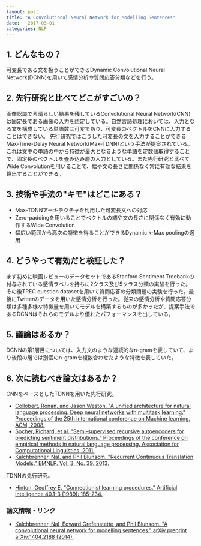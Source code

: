 ```yaml
---
layout: post
title: "A Convolutional Neural Network for Modelling Sentences"
date:   2017-03-01
categories: NLP
---
```


## 1. どんなもの？

可変長である文を扱うことができるDynamic Convolutional Neural Network(DCNN)を用いて感情分析や質問応答分類などを行う。

## 2. 先行研究と比べてどこがすごいの？

画像認識で素晴らしい結果を残しているConvolutional Neural Network(CNN)は固定長である画像の入力を想定している。自然言語処理においては、入力となる文を構成している単語数は可変であり、可変長のベクトルをCNNに入力することはできない。
先行研究ではこうした可変長の文を入力することができるMax-Time-Delay Neural Network(Max-TDNN)という手法が提案されている。これは文中の単語の中から特徴が最大となるような単語を定数個取得することで、固定長のベクトルを畳み込み層の入力としている。また先行研究と比べてWide Convolutionを用いることで、幅や文の長さに関係なく常に有効な結果を算出することができる。

## 3. 技術や手法の"キモ"はどこにある？

* Max-TDNNアーキテクチャを利用した可変長文への対応
* Zero-paddingを用いることでベクトルの端や文の長さに関係なく有効に動作するWide Convolution
* 幅広い範囲から高次の特徴を得ることができるDynamic k-Max poolingの適用

## 4. どうやって有効だと検証した？

まず初めに映画レビューのデータセットであるStanford Sentiment Treebankの付与されている感情ラベルを持ちに2クラス及び5クラス分類の実験を行った。その後TREC question datasetを用いて質問応答の分類問題の実験を行った。最後にTwitterのデータを用いた感情分析を行った。従来の感情分析や質問応答分類は多種多様な特徴量を用いてモデルを構築するものが多かったが、提案手法であるDCNNはそれらのモデルより優れたパフォーマンスを出している。

## 5. 議論はあるか？

DCNNの第1層目については、入力文のような連続的なn-gramを表していて、より後段の層では別個のn-gramを複数合わせたような特徴を表していた。

## 6. 次に読むべき論文はあるか？

CNNをベースとしたTDNNを用いた先行研究。
* [Collobert, Ronan, and Jason Weston. "A unified architecture for natural language processing: Deep neural networks with multitask learning." Proceedings of the 25th international conference on Machine learning. ACM, 2008.](http://www.thespermwhale.com/jaseweston/papers/unified_nlp.pdf)
* [Socher, Richard, et al. "Semi-supervised recursive autoencoders for predicting sentiment distributions." Proceedings of the conference on empirical methods in natural language processing. Association for Computational Linguistics, 2011.](http://www.anthology.aclweb.org/D/D11/D11-1014.pdf)
* [Kalchbrenner, Nal, and Phil Blunsom. "Recurrent Continuous Translation Models." EMNLP. Vol. 3. No. 39. 2013.](http://anthology.aclweb.org/D/D13/D13-1176.pdf)

TDNNの先行研究。
* [Hinton, Geoffrey E. "Connectionist learning procedures." Artificial intelligence 40.1-3 (1989): 185-234.](http://files.eric.ed.gov/fulltext/ED294889.pdf)

### 論文情報・リンク

* [Kalchbrenner, Nal, Edward Grefenstette, and Phil Blunsom. "A convolutional neural network for modelling sentences." arXiv preprint arXiv:1404.2188 (2014).](https://arxiv.org/pdf/1404.2188.pdf?utm_content=bufferee286&utm_medium=social&utm_source=plus.google.com&utm_campaign=buffer)
